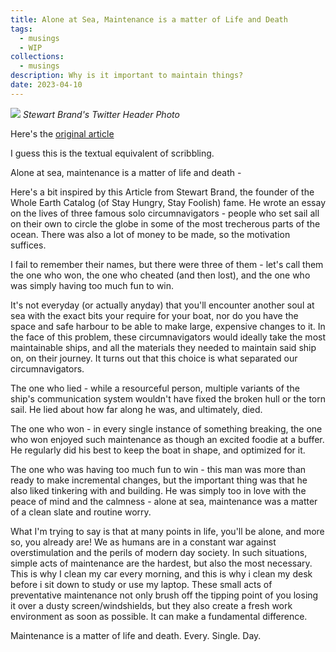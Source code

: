 ```yaml
---
title: Alone at Sea, Maintenance is a matter of Life and Death
tags:
  - musings
  - WIP
collections:
  - musings
description: Why is it important to maintain things?
date: 2023-04-10
---
```


![](https://pbs.twimg.com/profile_banners/4435227552/1640133567/1500x500)
_Stewart Brand's Twitter Header Photo_

Here's the [original article](https://worksinprogress.co/issue/the-maintenance-race)

I guess this is the textual equivalent of scribbling.

Alone at sea, maintenance is a matter of life and death -

Here's a bit inspired by this Article from Stewart Brand, the founder of the Whole Earth Catalog (of Stay Hungry, Stay Foolish) fame. He wrote an essay on the lives of three famous solo circumnavigators - people who set sail all on their own to circle the globe in some of the most trecherous parts of the ocean. There was also a lot of money to be made, so the motivation suffices.

I fail to remember their names, but there were three of them - let's call them the one who won, the one who cheated (and then lost), and the one who was simply having too much fun to win.

It's not everyday (or actually anyday) that you'll encounter another soul at sea with the exact bits your require for your boat, nor do you have the space and safe harbour to be able to make large, expensive changes to it. In the face of this problem, these circumnavigators would ideally take the most maintainable ships, and all the materials they needed to maintain said ship on, on their journey. It turns out that this choice is what separated our circumnavigators.

The one who lied - while a resourceful person, multiple variants of the ship's communication system wouldn't have fixed the broken hull or the torn sail. He lied about how far along he was, and ultimately, died.

The one who won - in every single instance of something breaking, the one who won enjoyed such maintenance as though an excited foodie at a buffer. He regularly did his best to keep the boat in shape, and optimized for it.

The one who was having too much fun to win - this man was more than ready to make incremental changes, but the important thing was that he also liked tinkering with and building. He was simply too in love with the peace of mind and the calmness - alone at sea, maintenance was a matter of a clean slate and routine worry.

What I'm trying to say is that at many points in life, you'll be alone, and more so, you already are! We as humans are in a constant war against overstimulation and the perils of modern day society. In such situations, simple acts of maintenance are the hardest, but also the most necessary. This is why I clean my car every morning, and this is why i clean my desk before i sit down to study or use my laptop. These small acts of preventative maintenance not only brush off the tipping point of you losing it over a dusty screen/windshields, but they also create a fresh work environment as soon as possible. It can make a fundamental difference.

Maintenance is a matter of life and death. Every. Single. Day.
